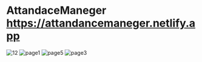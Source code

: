 # AttandaceManeger https://attandancemaneger.netlify.app
![12](https://user-images.githubusercontent.com/98936216/194558074-b5292486-c160-4a11-9f86-af02dac0d416.png)
![page1](https://user-images.githubusercontent.com/98936216/194558097-ec508708-1843-43bb-9b74-5c6588bec199.png)
![page5](https://user-images.githubusercontent.com/98936216/194558199-4549a569-881e-42b3-b22d-57b746c19308.png)
![page3](https://user-images.githubusercontent.com/98936216/194558216-3c4b01a5-a393-462c-92aa-5345432b44ac.png)
